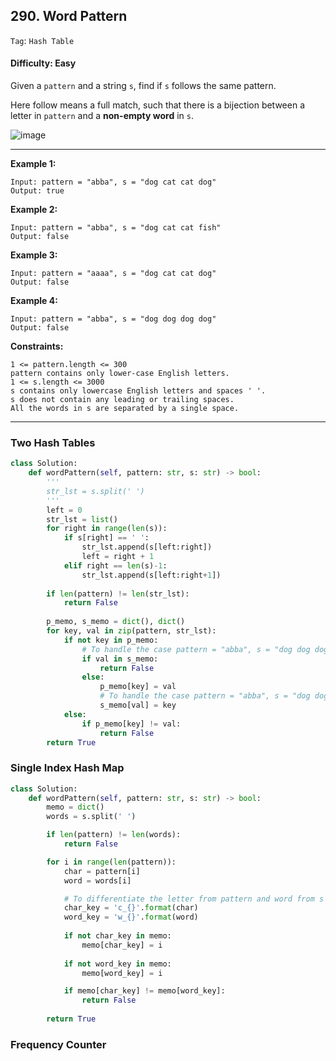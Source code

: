 ## 290. Word Pattern

```Tag```: ```Hash Table```

#### Difficulty: Easy

Given a ```pattern``` and a string ```s```, find if ```s``` follows the same pattern.

Here follow means a full match, such that there is a bijection between a letter in ```pattern``` and a __non-empty word__ in ```s```.

![image](https://user-images.githubusercontent.com/35042430/210159951-cc40092f-47b0-4c27-8cba-cd57f47c412c.png)

---

__Example 1:__

```
Input: pattern = "abba", s = "dog cat cat dog"
Output: true
```

__Example 2:__

```
Input: pattern = "abba", s = "dog cat cat fish"
Output: false
```

__Example 3:__

```
Input: pattern = "aaaa", s = "dog cat cat dog"
Output: false
```


__Example 4:__

```
Input: pattern = "abba", s = "dog dog dog dog"
Output: false
```

__Constraints:__

```
1 <= pattern.length <= 300
pattern contains only lower-case English letters.
1 <= s.length <= 3000
s contains only lowercase English letters and spaces ' '.
s does not contain any leading or trailing spaces.
All the words in s are separated by a single space.
```

---

### Two Hash Tables

```Python
class Solution:
    def wordPattern(self, pattern: str, s: str) -> bool:
        '''
        str_lst = s.split(' ')
        '''
        left = 0
        str_lst = list()
        for right in range(len(s)):
            if s[right] == ' ':
                str_lst.append(s[left:right])
                left = right + 1
            elif right == len(s)-1:
                str_lst.append(s[left:right+1])
                
        if len(pattern) != len(str_lst):
            return False
            
        p_memo, s_memo = dict(), dict()
        for key, val in zip(pattern, str_lst):
            if not key in p_memo:
                # To handle the case pattern = "abba", s = "dog dog dog dog"
                if val in s_memo:
                    return False
                else:
                    p_memo[key] = val
                    # To handle the case pattern = "abba", s = "dog dog dog dog"
                    s_memo[val] = key
            else:
                if p_memo[key] != val:
                    return False
        return True
```

### Single Index Hash Map

```Python
class Solution:
    def wordPattern(self, pattern: str, s: str) -> bool:
        memo = dict()
        words = s.split(' ')

        if len(pattern) != len(words):
            return False

        for i in range(len(pattern)):
            char = pattern[i]
            word = words[i]

            # To differentiate the letter from pattern and word from s
            char_key = 'c_{}'.format(char)
            word_key = 'w_{}'.format(word)
            
            if not char_key in memo:
                memo[char_key] = i
            
            if not word_key in memo:
                memo[word_key] = i

            if memo[char_key] != memo[word_key]:
                return False
        
        return True
```

### Frequency Counter

```Python

```
